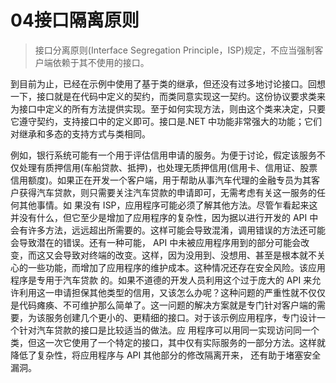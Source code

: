 # 04接口隔离原则


> 接口分离原则(Interface Segregation Principle，ISP)规定，不应当强制客户端依赖于其不使用的接口。


到目前为止，已经在示例中使用了基于类的继承，但还没有过多地讨论接口。回想一下，接口就是在代码中定义的契约，而类同意实现这一契约。这份协议要求类来为接口中定义的所有方法提供实现。至于如何实现方法，则由这个类来决定，只要它遵守契约，支持接口中的定义即可。接口是.NET 中功能非常强大的功能；它们对继承和多态的支持方式与类相同。

例如，银行系统可能有一个用于评估信用申请的服务。为便于讨论，假定该服务不仅处理有质押信用(车船贷款、抵押)，也处理无质押信用(信用卡、信用证、股票信用额度)。如果正在开发一个客户端，用于帮助从事汽车代理的金融专员为其客户获得汽车贷款，则只需要关注汽车贷款的申请即可，无需考虑有关这一服务的任何其他事情。如
果没有 ISP，应用程序可能必须了解其他方法。尽管乍看起来这并没有什么，但它至少是增加了应用程序的复杂性，因为据以进行开发的 API 中会有许多方法，远远超出所需要的。这样可能会导致混淆，调用错误的方法还可能会导致潜在的错误。还有一种可能， API 中未被应用程序用到的部分可能会改变，而这又会导致对终端的改变。这样，因为没用到、没想用、甚至是根本就不关心的一些功能，而增加了应用程序的维护成本。这种情况还存在安全风险。该应用程序是专用于汽车贷款
的。如果不道德的开发人员利用这个过于庞大的 API 来允许利用这一申请担保其他类型的信用，又该怎么办呢？这种问题的严重性就不仅仅是代码瘫痪、不可维护那么简单了。这一问题的解决方案就是专门针对客户端的需要，为该服务创建几个更小的、更精细的接口。对于该示例应用程序，专门设计一个针对汽车贷款的接口是比较适当的做法。应
用程序可以用同一实现访问同一个类，但这一次它使用了一个特定的接口，其中仅有实际服务的一部分方法。这样就降低了复杂性，将应用程序与 API 其他部分的修改隔离开来，
还有助于堵塞安全漏洞。